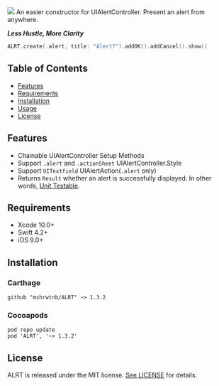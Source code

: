 <img src="https://raw.githubusercontent.com/wiki/mshrwtnb/ALRT/logobanner.png">
An easier constructor for UIAlertController. Present an alert from anywhere.

***Less Hustle, More Clarity***

```swift
ALRT.create(.alert, title: "Alert?").addOK().addCancel().show()
```
## Table of Contents
- [Features](#features)
- [Requirements](#requirements)
- [Installation](#installation)
- [Usage](https://github.com/mshrwtnb/ALRT/blob/master/Documentation/Usage.md)
- [License](#license)

## Features
* Chainable UIAlertController Setup Methods
* Support `.alert` and `.actionSheet` UIAlertController.Style
* Support `UITextfield` UIAlertAction(`.alert` only)
* Returns `Result` whether an alert is successfully displayed. In other words, [Unit Testable](https://github.com/mshrwtnb/ALRT/blob/master/Demo/DemoTests/DemoTests.swift).
## Requirements
* Xcode 10.0+
* Swift 4.2+
* iOS 9.0+
## Installation
### Carthage
```
github "mshrwtnb/ALRT" ~> 1.3.2
```
### Cocoapods
```
pod repo update
pod 'ALRT', '~> 1.3.2'
```
## License
ALRT is released under the MIT license. [See LICENSE](https://github.com/mshrwtnb/ALRT/blob/master/LICENSE) for details.
